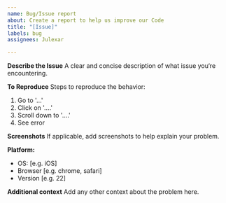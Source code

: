 ```yaml
---
name: Bug/Issue report
about: Create a report to help us improve our Code
title: "[Issue]"
labels: bug
assignees: Julexar

---
```


**Describe the Issue**
A clear and concise description of what issue you‘re encountering.

**To Reproduce**
Steps to reproduce the behavior:
1. Go to '...'
2. Click on '....'
3. Scroll down to '....'
4. See error

**Screenshots**
If applicable, add screenshots to help explain your problem.

**Platform:**
 - OS: [e.g. iOS]
 - Browser [e.g. chrome, safari]
 - Version [e.g. 22]

**Additional context**
Add any other context about the problem here.
